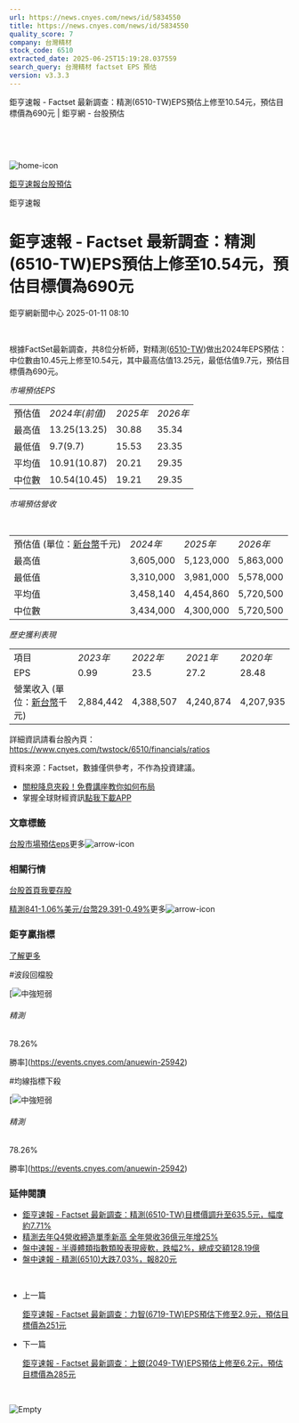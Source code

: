 ```yaml
---
url: https://news.cnyes.com/news/id/5834550
title: https://news.cnyes.com/news/id/5834550
quality_score: 7
company: 台灣精材
stock_code: 6510
extracted_date: 2025-06-25T15:19:28.037559
search_query: 台灣精材 factset EPS 預估
version: v3.3.3
---
```


鉅亨速報 - Factset 最新調查：精測(6510-TW)EPS預估上修至10.54元，預估目標價為690元 | 鉅亨網 - 台股預估

‌

‌

![home-icon](/assets/icons/breadCrumb/symbol-icon-home.svg)

[鉅亨速報](/news/cat/anue_live)[台股預估](/news/cat/tw_forecast)

鉅亨速報

# 鉅亨速報 - Factset 最新調查：精測(6510-TW)EPS預估上修至10.54元，預估目標價為690元

鉅亨網新聞中心 2025-01-11 08:10

‌

根據FactSet最新調查，共8位分析師，對精測([6510-TW](https://www.cnyes.com/twstock/6510))做出2024年EPS預估：中位數由10.45元上修至10.54元，其中最高估值13.25元，最低估值9.7元，預估目標價為690元。

*市場預估EPS*

|  |  |  |  |
| --- | --- | --- | --- |
| 預估值 | *2024年(前值)* | *2025年* | *2026年* |
| 最高值 | 13.25(13.25) | 30.88 | 35.34 |
| 最低值 | 9.7(9.7) | 15.53 | 23.35 |
| 平均值 | 10.91(10.87) | 20.21 | 29.35 |
| 中位數 | 10.54(10.45) | 19.21 | 29.35 |

*市場預估營收*

‌

|  |  |  |  |
| --- | --- | --- | --- |
| 預估值 (單位：[新台幣](https://invest.cnyes.com/forex/detail/usdtwd)千元) | *2024年* | *2025年* | *2026年* |
| 最高值 | 3,605,000 | 5,123,000 | 5,863,000 |
| 最低值 | 3,310,000 | 3,981,000 | 5,578,000 |
| 平均值 | 3,458,140 | 4,454,860 | 5,720,500 |
| 中位數 | 3,434,000 | 4,300,000 | 5,720,500 |

*歷史獲利表現*

|  |  |  |  |  |
| --- | --- | --- | --- | --- |
| 項目 | *2023年* | *2022年* | *2021年* | *2020年* |
| EPS | 0.99 | 23.5 | 27.2 | 28.48 |
| 營業收入 (單位：[新台幣](https://invest.cnyes.com/forex/detail/usdtwd)千元) | 2,884,442 | 4,388,507 | 4,240,874 | 4,207,935 |

詳細資訊請看台股內頁：  
<https://www.cnyes.com/twstock/6510/financials/ratios>

資料來源：Factset，數據僅供參考，不作為投資建議。

* [關稅降息夾殺！免費講座教你如何布局](https://www.rsc.com.tw/Cnyes_RSC/SeminarBooking2025InvestmentOutlook.aspx?utm_source=anue&utm_medium=usstocks_end)
* 掌握全球財經資訊[點我下載APP](http://www.cnyes.com/app/?utm_source=mweb&utm_medium=HamMenuBanner&utm_campaign=fixed&utm_content=entr)

### 文章標籤

[台股](https://news.cnyes.com/tag/台股 "台股")[市場預估](https://news.cnyes.com/tag/市場預估 "市場預估")[eps](https://news.cnyes.com/tag/eps "eps")更多![arrow-icon](/assets/icons/arrows/arrow-down.svg)

### 相關行情

[台股首頁](https://www.cnyes.com/twstock)[我要存股](https://supr.link/8OHaU)

[精測841-1.06%](https://www.cnyes.com/twstock/6510)[美元/台幣29.391-0.49%](https://invest.cnyes.com/forex/detail/USDTWD)更多![arrow-icon](/assets/icons/arrows/arrow-down.svg)

### 鉅亨贏指標

[了解更多](https://events.cnyes.com/anuewin-25942)

#波段回檔股

[![中強短弱](/assets/icons/win-indicator/long-to-short.svg)

###### 精測

78.26%

勝率](https://events.cnyes.com/anuewin-25942)

#均線指標下殺

[![中強短弱](/assets/icons/win-indicator/long-to-short.svg)

###### 精測

78.26%

勝率](https://events.cnyes.com/anuewin-25942)

### 延伸閱讀

* [鉅亨速報 - Factset 最新調查：精測(6510-TW)目標價調升至635.5元，幅度約7.71%](/news/id/5832939)
* [精測去年Q4營收締造單季新高 全年營收36億元年增25%](/news/id/5825559)
* [盤中速報 - 半導體類指數類股表現疲軟，跌幅2%，總成交額128.19億](/news/id/5824183)
* [盤中速報 - 精測(6510)大跌7.03%，報820元](/news/id/5824129)

‌

* 上一篇

  [鉅亨速報 - Factset 最新調查：力智(6719-TW)EPS預估下修至2.9元，預估目標價為251元](/news/id/5834718)
* 下一篇

  [鉅亨速報 - Factset 最新調查：上銀(2049-TW)EPS預估上修至6.2元，預估目標價為285元](/news/id/5834439)

‌

![Empty](/assets/icons/skeleton/empty-image.svg)

‌